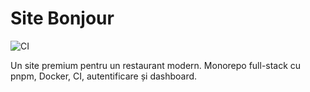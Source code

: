# Site Bonjour

![CI](https://github.com/paulcureu/site-bonjour/actions/workflows/lint-test.yml/badge.svg)

Un site premium pentru un restaurant modern. Monorepo full-stack cu pnpm, Docker, CI, autentificare și dashboard.
